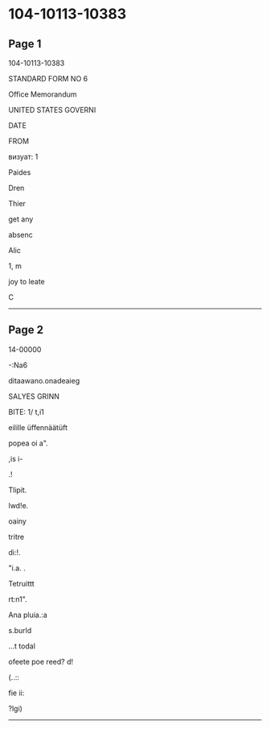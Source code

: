 # 104-10113-10383

## Page 1

104-10113-10383

STANDARD FORM NO 6

Office Memorandum

UNITED STATES GOVERNI

DATE

FROM

визуат: 1

Paides

Dren

Thier

get any

absenc

Alic

1, m

joy to leate

C

---

## Page 2

14-00000

-:Na6

ditaawano.onadeaieg

SALYES GRINN

BITE: 1/ t,i1

eilille üffennäätüft

popea oi a".

,is i-

.!

Tlipit.

lwd!e.

oainy

tritre

di:!.

"i.a. .

Tetruittt

rt:n1".

Ana pluia.:a

s.burld

...t todal

ofeete poe reed? d!

(..::

fie ii:

?lgi)

---

